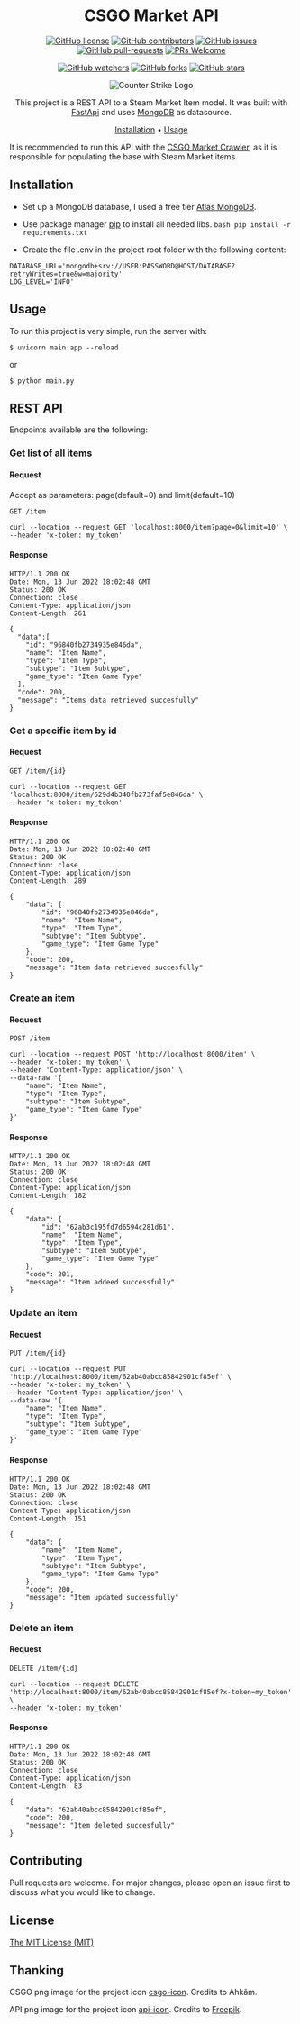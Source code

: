 <!-- markdownlint-configure-file {
  "MD013": {
    "code_blocks": false,
    "tables": false
  },
  "MD033": false,
  "MD041": false
} -->

<div align="center">

# CSGO Market API

[![GitHub license](https://img.shields.io/github/license/ew3g/csgo-market-api.svg)](https://github.com/ew3g/csgo-market-api/blob/main/LICENSE)
[![GitHub contributors](https://img.shields.io/github/contributors/ew3g/csgo-market-api.svg)](https://github.com/ew3g/csgo-market-api/graphs/contributors/)
[![GitHub issues](https://img.shields.io/github/issues/ew3g/csgo-market-api.svg)](https://github.com/ew3g/csgo-market-api/issues/)
[![GitHub pull-requests](https://img.shields.io/github/issues-pr/ew3g/csgo-market-api.svg)](https://gitHub.com/ew3g/csgo-market-api/pulls/)
[![PRs Welcome](https://img.shields.io/badge/PRs-welcome-brightgreen.svg?style=flat-square)](http://makeapullrequest.com)

[![GitHub watchers](https://img.shields.io/github/watchers/ew3g/csgo-market-api.svg?style=social&label=Watch)](https://github.com/ew3g/csgo-market-api/watchers/)
[![GitHub forks](https://img.shields.io/github/forks/ew3g/csgo-market-api.svg?style=social&label=Fork)](https://gitHub.com/ew3g/csgo-market-api/network/)
[![GitHub stars](https://img.shields.io/github/stars/ew3g/csgo-market-api.svg?style=social&label=Star)](https://gitHub.com/ew3g/csgo-market-api/stargazers/)

![Counter Strike Logo](https://github.com/ew3g/csgo-market-api/blob/main/csgo-icon.png?raw=true "Sample inline image")

This project is a REST API to a Steam Market Item model. It was built with [FastApi](https://fastapi.tiangolo.com) and uses [MongoDB](https://www.mongodb.com/) as datasource.
<!-- https://github.com/bbc/REST-API-example/blob/master/README.md -->
[Installation](#installation) • [Usage](#usage)
</div>

It is recommended to run this API with the [CSGO Market Crawler](https://github.com/ew3g/csgo-market-crawler), as it is responsible for populating the base with Steam Market items
## Installation
- Set up a MongoDB database, I used a free tier [Atlas MongoDB](https://www.mongodb.com/atlas/database).
- Use package manager [pip](https://pip.pypa.io/en/stable/) to install all needed libs.
```bash pip install -r requirements.txt```

- Create the file .env in the project root folder with the following content:

```
DATABASE_URL='mongodb+srv://USER:PASSWORD@HOST/DATABASE?retryWrites=true&w=majority'
LOG_LEVEL='INFO'
```  

## Usage
To run this project is very simple, run the server with: 
```
$ uvicorn main:app --reload
```
or
```
$ python main.py
```

## REST API
Endpoints available are the following:

### Get list of all items

#### Request
Accept as parameters: page(default=0) and limit(default=10)

`GET /item`

    curl --location --request GET 'localhost:8000/item?page=0&limit=10' \
    --header 'x-token: my_token'

#### Response
    HTTP/1.1 200 OK
    Date: Mon, 13 Jun 2022 18:02:48 GMT
    Status: 200 OK
    Connection: close
    Content-Type: application/json
    Content-Length: 261

    {
      "data":[
        "id": "96840fb2734935e846da",
        "name": "Item Name",
        "type": "Item Type",
        "subtype": "Item Subtype",
        "game_type": "Item Game Type"
      ],
      "code": 200,
      "message": "Items data retrieved succesfully"
    }

### Get a specific item by id

#### Request
`GET /item/{id}`

    curl --location --request GET 'localhost:8000/item/629d4b340fb273faf5e846da' \
    --header 'x-token: my_token'

#### Response
    HTTP/1.1 200 OK
    Date: Mon, 13 Jun 2022 18:02:48 GMT
    Status: 200 OK
    Connection: close
    Content-Type: application/json
    Content-Length: 289

    {
        "data": {
            "id": "96840fb2734935e846da",
            "name": "Item Name",
            "type": "Item Type",
            "subtype": "Item Subtype",
            "game_type": "Item Game Type"
        },
        "code": 200,
        "message": "Item data retrieved succesfully"
    }

### Create an item

#### Request
`POST /item`

    curl --location --request POST 'http://localhost:8000/item' \
    --header 'x-token: my_token' \
    --header 'Content-Type: application/json' \
    --data-raw '{
        "name": "Item Name",
        "type": "Item Type",
        "subtype": "Item Subtype",
        "game_type": "Item Game Type"
    }'

#### Response
    HTTP/1.1 200 OK
    Date: Mon, 13 Jun 2022 18:02:48 GMT
    Status: 200 OK
    Connection: close
    Content-Type: application/json
    Content-Length: 182

    {
        "data": {
            "id": "62ab3c195fd7d6594c281d61",
            "name": "Item Name",
            "type": "Item Type",
            "subtype": "Item Subtype",
            "game_type": "Item Game Type"
        },
        "code": 201,
        "message": "Item addeed successfully"
    }

### Update an item

#### Request
`PUT /item/{id}`

    curl --location --request PUT 'http://localhost:8000/item/62ab40abcc85842901cf85ef' \
    --header 'x-token: my_token' \
    --header 'Content-Type: application/json' \
    --data-raw '{
        "name": "Item Name",
        "type": "Item Type",
        "subtype": "Item Subtype",
        "game_type": "Item Game Type"
    }'

#### Response
    HTTP/1.1 200 OK
    Date: Mon, 13 Jun 2022 18:02:48 GMT
    Status: 200 OK
    Connection: close
    Content-Type: application/json
    Content-Length: 151

    {
        "data": {
            "name": "Item Name",
            "type": "Item Type",
            "subtype": "Item Subtype",
            "game_type": "Item Game Type"
        },
        "code": 200,
        "message": "Item updated successfully"
    }

### Delete an item

#### Request
`DELETE /item/{id}`

    curl --location --request DELETE 'http://localhost:8000/item/62ab40abcc85842901cf85ef?x-token=my_token' \
    --header 'x-token: my_token'

#### Response
    HTTP/1.1 200 OK
    Date: Mon, 13 Jun 2022 18:02:48 GMT
    Status: 200 OK
    Connection: close
    Content-Type: application/json
    Content-Length: 83

    {
        "data": "62ab40abcc85842901cf85ef",
        "code": 200,
        "message": "Item deleted succesfully"
    }


## Contributing
Pull requests are welcome. For major changes, please open an issue first to discuss what you would like to change.

## License
[The MIT License (MIT)](https://mit-license.org/)

## Thanking
CSGO png image for the project icon [csgo-icon](https://www.freeiconspng.com/img/42849). Credits to Ahkâm.

API png image for the project icon [api-icon](https://www.flaticon.com/free-icon/cloud-computing_4230906). Credits to [Freepik](https://www.flaticon.com/authors/freepik).